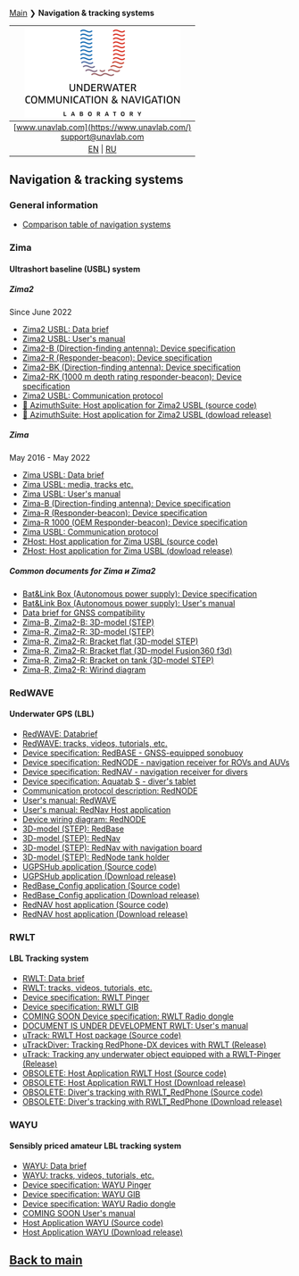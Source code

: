 [Main](/README.md) ❯ **Navigation & tracking systems**

| ![logo](/documentation/sm_logo.png) |
| :---: |
| [www.unavlab.com](https://www.unavlab.com/) <br/> [support@unavlab.com](mailto:support@unavlab.com) |
| [EN](navigation_and_tracking_systems_en.md) \| [RU](navigation_and_tracking_systems_ru.md) |

## Navigation & tracking systems

### General information
* [Comparison table of navigation systems](navigation_systems_comparison_en.md)

### Zima
#### Ultrashort baseline (USBL) system
##### Zima2
Since June 2022
* [Zima2 USBL: Data brief](/documentation/EN/Zima/Zima2_DataBrief_en.md)
* [Zima2 USBL: User's manual](/documentation/EN/Zima/Zima2_Users_manual_en.md)
* [Zima2-B (Direction-finding antenna): Device specification](/documentation/EN/Zima/Zima2B_Specification_en.md)
* [Zima2-R (Responder-beacon): Device specification](/documentation/EN/Zima/Zima2R_Specification_en.md)
* [Zima2-BK (Direction-finding antenna): Device specification](/documentation/EN/Zima/Zima2BK_Specification_en.md)
* [Zima2-RK (1000 m depth rating responder-beacon): Device specification](/documentation/EN/Zima/Zima2RK_Specification_en.md)
* [Zima2 USBL: Communication protocol](/documentation/EN/Zima/Zima2_Protocol_Specification_en.md)
* [🐙 AzimuthSuite: Host application for Zima2 USBL (source code)](https://github.com/ucnl/AzimuthSuite)
* [🐙 AzimuthSuite: Host application for Zima2 USBL (dowload release)](https://github.com/ucnl/AzimuthSuite/releases/download/beta/AzimuthSuite.zip)

##### Zima
May 2016 - May 2022
* [Zima USBL: Data brief](/documentation/EN/Zima/Zima_DataBrief_en.md)
* [Zima USBL: media, tracks etc.](/documentation/EN/Zima/media)
* [Zima USBL: User's manual](/documentation/EN/Zima/Zima_Users_manual_en.md)
* [Zima-B (Direction-finding antenna): Device specification](/documentation/EN/Zima/Zima_B_Specification_en.md)
* [Zima-R (Responder-beacon): Device specification](/documentation/EN/Zima/Zima_R_Specification_en.md)
* [Zima-R 1000 (OEM Responder-beacon): Device specification](/documentation/EN/Zima/Zima_R_OEM_Specification_en.md)
* [Zima USBL: Communication protocol](/documentation/EN/Zima/Zima_Protocol_Specification_en.md)
* [ZHost: Host application for Zima USBL (source code)](https://github.com/ucnl/ZHost)
* [ZHost: Host application for Zima USBL (dowload release)](https://github.com/ucnl/ZHost/releases/download/2.2/ZHost.zip)

##### Common documents for Zima и Zima2
* [Bat&Link Box (Autonomous power supply): Device specification](/documentation/EN/Zima/Bat_n_link_box_Specification_en.md)
* [Bat&Link Box (Autonomous power supply): User's manual](/documentation/EN/Zima/Bat_n_link_box_Users_manual_en.md)
* [Data brief for GNSS compatibility](/documentation/EN/Zima/Zima_GNSS_requirements_en.md)
* [Zima-B, Zima2-B: 3D-model (STEP)](/documentation/Zima_B_3D.step)
* [Zima-R, Zima2-R: 3D-model (STEP)](/documentation/Zima_R_3D.step)
* [Zima-R, Zima2-R: Bracket flat (3D-model STEP)](/documentation/ZIMA-R_holder_flat.step)
* [Zima-R, Zima2-R: Bracket flat (3D-model Fusion360 f3d)](/documentation/ZIMA-R_holder_flat.f3d)
* [Zima-R, Zima2-R: Bracket on tank (3D-model STEP)](/documentation/msize_tank_holder.STEP)
* [Zima-R, Zima2-R: Wirind diagram](/documentation/EN/Zima/ZimaR_wiring_diagram_en.md)

### RedWAVE
#### Underwater GPS (LBL)
* [RedWAVE: Databrief](/documentation/EN/RedWAVE/RedWAVE_DataBrief_en.md)
* [RedWAVE: tracks, videos, tutorials, etc.](/documentation/EN/RedWAVE/media)
* [Device specification: RedBASE - GNSS-equipped sonobuoy](/documentation/EN/RedWAVE/RedBASE_Specification_en.md)
* [Device specification: RedNODE - navigation receiver for ROVs and AUVs](/documentation/EN/RedWAVE/RedNODE_Specification_en.md)
* [Device specification: RedNAV - navigation receiver for divers](/documentation/EN/RedWAVE/RedNAV_Specification_en.md)
* [Device specification: Aquatab S - diver's tablet](/documentation/EN/RedWAVE/Aquatab_s_specification_en.md)
* [Communication protocol description: RedNODE](/documentation/EN/RedWAVE/RedWAVE_Protocol_Specification_en.md)
* [User's manual: RedWAVE](/documentation/EN/RedWAVE/RedWAVE_Users_Manual_en.md)
* [User's manual: RedNav Host application](/documentation/EN/RedWAVE/RedNAV_Host_Users_Manual_en.md)
* [Device wiring diagram: RedNODE](/documentation/EN/RedWAVE/RedNODE_wiring_diagram_en.md)
* [3D-model (STEP): RedBase](/documentation/RedBase_v2.0_3D.STEP)
* [3D-model (STEP): RedNav](/documentation/RedNav_v2.0_3D.step)
* [3D-model (STEP): RedNav with navigation board](/documentation/RedNav_with_compass_3D.step)
* [3D-model (STEP): RedNode tank holder](/documentation/msize_tank_holder.STEP)
* [UGPSHub application (Source code)](https://github.com/ucnl/UGPSHub)
* [UGPSHub application (Download release)](https://github.com/ucnl/UGPSHub/releases/download/1.0/UGPSHub.zip)
* [RedBase_Config application (Source code)](https://github.com/ucnl/RedBASE_Config/)
* [RedBase_Config application (Download release)](https://github.com/ucnl/RedBASE_Config/releases/download/1.0/RedBASE_Config.zip)
* [RedNAV host application (Source code)](https://github.com/ucnl/RedNavHost)
* [RedNAV host application (Download release)](https://github.com/ucnl/RedNavHost/releases/download/1.1/RedNAVHost.zip)

### RWLT
#### LBL Tracking system
* [RWLT: Data brief](/documentation/EN/RWLT/RWLT_DataBrief_en.md)
* [RWLT: tracks, videos, tutorials, etc.](/documentation/EN/RWLT/media.md)
* [Device specification: RWLT Pinger](/documentation/EN/RWLT/RWLT_Pinger_Specification_en.md)
* [Device specification: RWLT GIB](/documentation/EN/RWLT/RWLT_GIB_Specification_en.md)
* [COMING SOON Device specification: RWLT Radio dongle](/documentation/EN/RWLT/RWLT_RF_Dongle_Specification_en.md)
* [DOCUMENT IS UNDER DEVELOPMENT RWLT: User's manual](/documentation/EN/RWLT/RWLT_Users_Manual_en.md)
* [uTrack: RWLT Host package (Source code)](https://github.com/ucnl/uTrack)
* [uTrackDiver: Tracking RedPhone-DX devices with RWLT (Release)](https://github.com/ucnl/uTrack/releases/download/beta/uTrackDiver.zip)
* [uTrack: Tracking any underwater object equipped with a RWLT-Pinger (Release)](https://github.com/ucnl/uTrack/releases/download/beta1/uTrack.zip)
* [OBSOLETE: Host Application RWLT Host (Source code)](https://github.com/ucnl/RWLT_Host)
* [OBSOLETE: Host Application RWLT Host (Download release)](https://github.com/ucnl/RWLT_Host/releases/download/1.0/RWLT_Host.zip)
* [OBSOLETE: Diver's tracking with RWLT_RedPhone (Source code)](https://github.com/ucnl/RWLT_RedPhone)
* [OBSOLETE: Diver's tracking with RWLT_RedPhone (Download release)](https://github.com/ucnl/RWLT_RedPhone/releases/download/1.0/RWLT_RedPhone.zip)

### WAYU
#### Sensibly priced amateur LBL tracking system
* [WAYU: Data brief](/documentation/EN/WAYU/WAYU_DataBrief_en.md)
* [WAYU: tracks, videos, tutorials, etc.](/documentation/EN/WAYU/media)
* [Device specification: WAYU Pinger](/documentation/EN/WAYU/WAYU_Pinger_Specification_en.md)
* [Device specification: WAYU GIB](/documentation/EN/WAYU/WAYU_GIB_Specification_en.md)
* [Device specification: WAYU Radio dongle](/documentation/EN/WAYU/WAYU_RF_Dongle_Specification_en.md)
* [COMING SOON User's manual]()
* [Host Application WAYU (Source code)](https://github.com/ucnl/WAYU)
* [Host Application WAYU (Download release)](https://github.com/ucnl/WAYU/releases/download/1.0/WAYU.zip)

## [Back to main](README.md)
